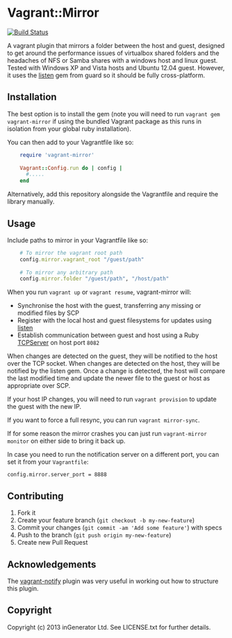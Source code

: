 # Vagrant::Mirror

[![Build Status](https://travis-ci.org/ingenerator/vagrant-mirror.png)](https://travis-ci.org/ingenerator/vagrant-mirror)

A vagrant plugin that mirrors a folder between the host and guest, designed to get around the performance 
issues of virtualbox shared folders and the headaches of NFS or Samba shares with a windows host and linux 
guest. Tested with Windows XP and Vista hosts and Ubuntu 12.04 guest. However, it uses the [listen](https://rubygems.org/gems/listen)
gem from guard so it should be fully cross-platform.

## Installation

The best option is to install the gem (note you will need to run `vagrant gem vagrant-mirror` if using the 
bundled Vagrant package as this runs in isolation from your global ruby installation).

You can then add to your Vagrantfile like so:

```ruby
    require 'vagrant-mirror'
    
    Vagrant::Config.run do | config |
      #.....
    end
```

Alternatively, add this repository alongside the Vagrantfile and require the library manually.

## Usage

Include paths to mirror in your Vagrantfile like so:

```ruby
    # To mirror the vagrant root path
    config.mirror.vagrant_root "/guest/path"
    
    # To mirror any arbitrary path
    config.mirror.folder "/guest/path", "/host/path"
```

When you run `vagrant up` or `vagrant resume`, vagrant-mirror will:

* Synchronise the host with the guest, transferring any missing or modified files by SCP
* Register with the local host and guest filesystems for updates using [listen](https://rubygems.org/gems/listen)
* Establish communication between guest and host using a Ruby [TCPServer](http://www.ruby-doc.org/stdlib-1.9.3/libdoc/socket/rdoc/TCPServer.html) on host port `8082`

When changes are detected on the guest, they will be notified to the host over the TCP socket. When changes are
detected on the host, they will be notified by the listen gem. Once a change is detected, the host will compare
the last modified time and update the newer file to the guest or host as appropriate over SCP.

If your host IP changes, you will need to run `vagrant provision` to update the guest with the new IP.

If you want to force a full resync, you can run `vagrant mirror-sync`.

If for some reason the mirror crashes you can just run `vagrant-mirror monitor` on either side to bring it back up.

In case you need to run the notification server on a different port, you can set
it from your `Vagrantfile`:

    config.mirror.server_port = 8888

## Contributing

1. Fork it
2. Create your feature branch (`git checkout -b my-new-feature`)
3. Commit your changes (`git commit -am 'Add some feature'`) with specs
4. Push to the branch (`git push origin my-new-feature`)
5. Create new Pull Request

## Acknowledgements

The [vagrant-notify](https://github.com/fgrehm/vagrant-notify/) plugin was very useful in working out how to structure this plugin.

## Copyright

Copyright (c) 2013 inGenerator Ltd. See LICENSE.txt for
further details.

